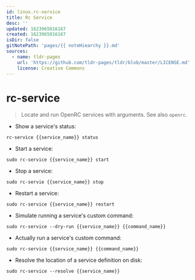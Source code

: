 ```yaml
---
id: linux.rc-service
title: Rc Service
desc: ''
updated: 1623965016167
created: 1623965016167
isDir: false
gitNotePath: 'pages/{{ noteHiearchy }}.md'
sources:
  - name: tldr-pages
    url: 'https://github.com/tldr-pages/tldr/blob/master/LICENSE.md'
    license: Creative Commons
---
```

# rc-service

> Locate and run OpenRC services with arguments.
> See also `openrc`.

- Show a service's status:

`rc-service {{service_name}} status`

- Start a service:

`sudo rc-service {{service_name}} start`

- Stop a service:

`sudo rc-servie {{service_name}} stop`

- Restart a service:

`sudo rc-service {{service_name}} restart`

- Simulate running a service's custom command:

`sudo rc-service --dry-run {{service_name}} {{command_name}}`

- Actually run a service's custom command:

`sudo rc-service {{service_name}} {{command_name}}`

- Resolve the location of a service definition on disk:

`sudo rc-service --resolve {{service_name}}`

